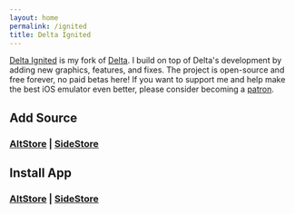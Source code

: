 ```yaml
---
layout: home
permalink: /ignited
title: Delta Ignited
---
```


[Delta Ignited](https://github.com/Lit-Development/Delta-Ignited) is my fork of [Delta](https://github.com/rileytestut/Delta). I build on top of Delta's development by adding new graphics, features, and fixes. The project is open-source and free forever, no paid betas here! If you want to support me and help make the best iOS emulator even better, please consider becoming a [patron](https://patreon.com/litritt).

## Add Source

### [AltStore](altstore://source?url=https://apps.litritt.com) | [SideStore](sidestore://source?url=https://apps.litritt.com)

## Install App

### [AltStore](altstore://install?url=https://github.com/Lit-Development/Delta-Ignited/releases/download/v0.1.0/delta-ignited.ipa) | [SideStore](sidestore://install?url=https://github.com/Lit-Development/Delta-Ignited/releases/download/v0.1.0/delta-ignited.ipa)
